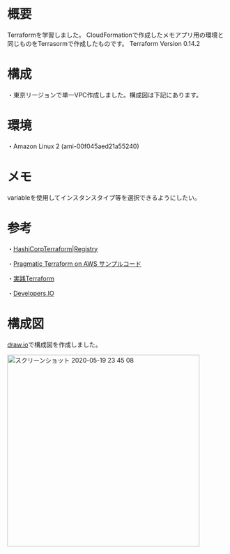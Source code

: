 # 概要
Terraformを学習しました。
CloudFormationで作成したメモアプリ用の環境と同じものをTerrasormで作成したものです。
Terraform Version 0.14.2

# 構成
・東京リージョンで単一VPC作成しました。構成図は下記にあります。

# 環境
・Amazon Linux 2 (ami-00f045aed21a55240)

# メモ
variableを使用してインスタンスタイプ等を選択できるようにしたい。

# 参考
・[HashiCorpTerraform|Registry](https://registry.terraform.io/providers/hashicorp/aws/latest/docs)

・[Pragmatic Terraform on AWS サンプルコード](https://github.com/tmknom/example-pragmatic-terraform-on-aws)

・[実践Terraform](https://www.amazon.co.jp/dp/B07XT7LJLC/ref=dp-kindle-redirect?_encoding=UTF8&btkr=1)

・[Developers.IO](https://dev.classmethod.jp/articles/terraform-getting-started-with-aws/)

# 構成図
[draw.io](https://app.diagrams.net/)で構成図を作成しました。

<img width="441" alt="スクリーンショット 2020-05-19 23 45 08" src="https://user-images.githubusercontent.com/57721813/82341717-bccc5380-9a2b-11ea-8874-21fdf333df6e.png">
